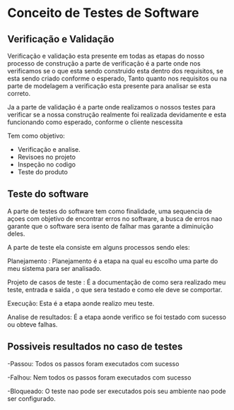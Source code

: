 # Conceito de Testes de Software

## Verificação e Validação 

Verificação e validação esta presente em todas as etapas do nosso processo de construção a parte de verificação é a parte onde nos verificamos se o que esta sendo construido esta dentro dos requisitos, se esta sendo criado conforme o esperado,
Tanto quanto nos requisitos ou na parte de modelagem a verificação esta presente para analisar se esta correto.

Ja a parte de validação é a parte onde realizamos o nossos testes para verificar se a nossa construção realmente foi realizada devidamente e esta funcionando como esperado, conforme o cliente nescessita

Tem como objetivo:

- Verificação e analise.
- Revisoes no projeto
- Inspeção no codigo
- Teste do produto

## Teste do software

A parte de testes do software tem como finalidade, uma sequencia de açoes com objetivo de encontrar erros no software, a busca de erros nao garante que o software sera isento de falhar mas garante a diminuição deles.

A parte de teste ela consiste em alguns processos sendo eles:

Planejamento : Planejamento é a etapa na qual eu escolho uma parte do meu sistema para ser analisado.

Projeto de casos de teste : É a documentação de como sera realizado meu teste, entrada e saida , o que sera testado e como ele deve se comportar.

Execução: Esta é a etapa aonde realizo meu teste.

Analise de resultados: É a etapa aonde verifico se foi testado com sucesso ou obteve falhas.

## Possiveis resultados no caso de testes

-Passou: Todos os passos foram executados com sucesso 

-Falhou: Nem todos os passos foram executados com sucesso

-Bloqueado: O teste nao pode ser executados pois seu ambiente nao pode ser configurado.

